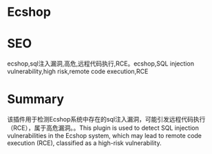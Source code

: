 # Ecshop
# SEO
ecshop,sql注入漏洞,高危,远程代码执行,RCE。ecshop,SQL injection vulnerability,high risk,remote code execution,RCE
# Summary
该插件用于检测Ecshop系统中存在的sql注入漏洞，可能引发远程代码执行（RCE），属于高危漏洞。。This plugin is used to detect SQL injection vulnerabilities in the Ecshop system, which may lead to remote code execution (RCE), classified as a high-risk vulnerability.
